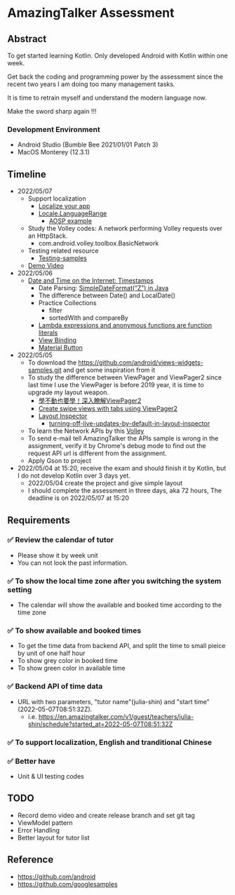 # AmazingTalker Assessment

## Abstract
To get started learning Kotlin. Only developed Android with Kotlin within one week.

Get back the coding and programming power by the assessment since the recent two years I am doing too many management tasks.

It is time to retrain myself and understand the modern language now.

Make the sword sharp again !!!

### Development Environment
- Android Studio (Bumble Bee 2021/01/01 Patch 3)
- MacOS Monterey (12.3.1)

## Timeline
- 2022/05/07
  - Support localization
    - [Localize your app](https://developer.android.com/guide/topics/resources/localization)
    - [Locale.LanguageRange](https://developer.android.com/reference/java/util/Locale.LanguageRange)
      - [AOSP example](https://android.googlesource.com/platform/packages/apps/Settings/+/master/res/)
  - Study the Volley codes: A network performing Volley requests over an HttpStack.
    - com.android.volley.toolbox.BasicNetwork
  - Testing related resource
    - [Testing-samples](https://github.com/android/testing-samples)
  - [Demo Video](https://photos.app.goo.gl/ycBCSpa96sFFt3BJ8)
- 2022/05/06
  - [Date and Time on the Internet: Timestamps](https://www.ietf.org/rfc/rfc3339.txt) 
    - Date Parsing: [SimpleDateFormat(“Z”) in Java](https://www.tutorialspoint.com/simpledateformat-z-in-java)
    - The difference between Date() and LocalDate()
    - Practice Collections 
      - filter
      - sortedWith and compareBy
    - [Lambda expressions and anonymous functions are function literals](https://kotlinlang.org/docs/lambdas.html#lambda-expressions-and-anonymous-functions)
    - [View Binding](https://developer.android.com/topic/libraries/view-binding)
    - [Material Button](https://material.io/components/buttons)
- 2022/05/05
  - To download the https://github.com/android/views-widgets-samples.git and get some inspiration from it
  - To study the difference between ViewPager and ViewPager2 since last time I use the ViewPager is before 2019 year, it is time to upgrade my layout weapon.
    - [學不動也要學！深入瞭解ViewPager2](https://codertw.com/%E7%A8%8B%E5%BC%8F%E8%AA%9E%E8%A8%80/712473/)
    - [Create swipe views with tabs using ViewPager2](https://developer.android.com/guide/navigation/navigation-swipe-view-2)
    - [Layout Inspector](https://developer.android.com/studio/debug/layout-inspector)
      - [turning-off-live-updates-by-default-in-layout-inspector](https://stackoverflow.com/questions/64342087/turning-off-live-updates-by-default-in-layout-inspector)
  - To learn the Network APIs by this [Volley](https://google.github.io/volley/)
  - To send e-mail tell AmazingTalker the APIs sample is wrong in the assignment, verify it by Chrome's debug mode to find out the request API url is different from the assignment.
  - Apply Gson to project
- 2022/05/04 at 15:20, receive the exam and should finish it by Kotlin, but I do not develop Kotlin over 3 days yet.
  - 2022/05/04 create the project and give simple layout
  - I should complete the assessment in three days, aka 72 hours, The deadline is on 2022/05/07 at 15:20

## Requirements

### :white_check_mark: Review the calendar of tutor
- Please show it by week unit
- You can not look the past information.
 
### :white_check_mark: To show the local time zone after you switching the system setting 
- The calendar will show the available and booked time according to the time zone

### :white_check_mark: To show available and booked times 
- To get the time data from backend API, and split the time to small pieice by unit of one half hour
- To show grey color in booked time
- To show green color in available time

### :white_check_mark: Backend API of time data
- URL with two parameters, "tutor name"(julia-shin) and "start time"(2022-05-07T08:51:32Z).
  - i.e. https://en.amazingtalker.com/v1/guest/teachers/julia-shin/schedule?started_at=2022-05-07T08:51:32Z

### :white_check_mark: To support localization, English and tranditional Chinese
### :white_check_mark: Better have
- Unit & UI testing codes

## TODO
- Record demo video and create release branch and set git tag
- ViewModel pattern
- Error Handling
- Better layout for tutor list

## Reference
- https://github.com/android
- https://github.com/googlesamples
